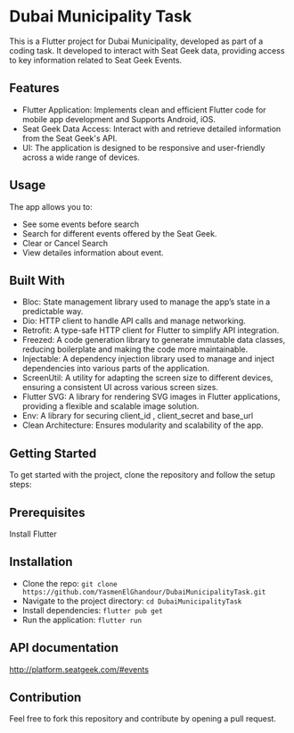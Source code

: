 # Dubai Municipality Task

This is a Flutter project for Dubai Municipality, developed as part of a coding task.
It developed to interact with Seat Geek data, providing access to key information related to Seat Geek Events.

## Features

- Flutter Application: Implements clean and efficient Flutter code for mobile app development and Supports Android, iOS.
- Seat Geek Data Access: Interact with and retrieve detailed information from the Seat Geek's API.
- UI: The application is designed to be responsive and user-friendly across a wide range of devices.

## Usage

The app allows you to:
- See some events before search
- Search for different events offered by the Seat Geek.
- Clear or Cancel Search
- View detailes information about event.

## Built With

- Bloc: State management library used to manage the app’s state in a predictable way.
- Dio: HTTP client to handle API calls and manage networking.
- Retrofit: A type-safe HTTP client for Flutter to simplify API integration.
- Freezed: A code generation library to generate immutable data classes, reducing boilerplate and making the code more maintainable.
- Injectable: A dependency injection library used to manage and inject dependencies into various parts of the application.
- ScreenUtil: A utility for adapting the screen size to different devices, ensuring a consistent UI across various screen sizes.
- Flutter SVG: A library for rendering SVG images in Flutter applications, providing a flexible and scalable image solution.
- Env: A library for securing client_id , client_secret and base_url
- Clean Architecture: Ensures modularity and scalability of the app.


##  Getting Started
To get started with the project, clone the repository and follow the setup steps:

## Prerequisites
 Install Flutter

## Installation
- Clone the repo:
` git clone https://github.com/YasmenElGhandour/DubaiMunicipalityTask.git
`
- Navigate to the project directory:
`cd DubaiMunicipalityTask
`
- Install dependencies:
`flutter pub get
`
- Run the application:
`flutter run
`

## API documentation
http://platform.seatgeek.com/#events

## Contribution
Feel free to fork this repository and contribute by opening a pull request.